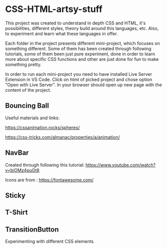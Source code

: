 # CSS-HTML-artsy-stuff

This project was created to understand in depth CSS and HTML, it's possibilities, different styles, theory build around this languages, etc. Also, to experiment and learn what these languages in offer. 

Each folder in the project presents different mini-project, which focuses on something different. Some of them has been created through following tutorials, some of them been just pure experiment, done in order to learn more about specific CSS functions and other are just done for fun to make something pretty.

In order to run each mini-project you need to have installed Live Server Extension in VS Code. Click on html of picked project and chose option "Open with Live Server". In your browser should open up new page with the content of the project.

## Bouncing Ball
Useful materials and links:

https://cssanimation.rocks/spheres/

https://css-tricks.com/almanac/properties/a/animation/



## NavBar 
Created through following this tutorial: https://www.youtube.com/watch?v=biOMz4puGt8

Icons are from : https://fontawesome.com/

## Sticky

## T-Shirt

## TransitionButton
Experimenting with different CSS elements 